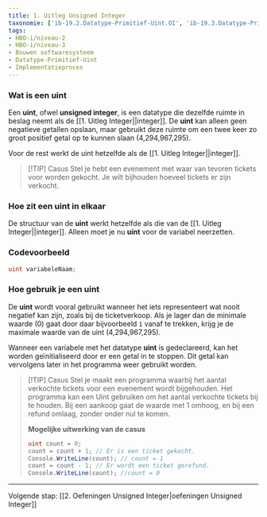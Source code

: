 ```yaml
---
title: 1. Uitleg Unsigned Integer
taxonomie: ['ib-19.2.Datatype-Primitief-Uint.OI', 'ib-19.3.Datatype-Primitief-Uint.OI']
tags:
- HBO-i/niveau-2
- HBO-i/niveau-3
- Bouwen softwaresysteem
- Datatype-Primitief-Uint
- Implementatieproces
---
```


### Wat is een uint 
Een **uint**, ofwel **unsigned integer**, is een datatype die dezelfde ruimte in beslag neemt als de [[1. Uitleg Integer||integer]]. De **uint** kan alleen geen negatieve getallen opslaan, maar gebruikt deze ruimte om een twee keer zo groot positief getal op te kunnen slaan (4,294,967,295). 

Voor de rest werkt de uint hetzelfde als de [[1. Uitleg Integer||integer]].

> [!TIP] Casus
> Stel je hebt een evenement met waar van tevoren tickets voor worden gekocht. Je wilt bijhouden hoeveel tickets er zijn verkocht.  

### Hoe zit een uint in elkaar
De structuur van de **uint** werkt hetzelfde als die van de [[1. Uitleg Integer||integer]]. Alleen moet je nu **uint** voor de variabel neerzetten. 

### Codevoorbeeld
```C#
uint variabeleNaam;
```

### Hoe gebruik je een uint
De **uint** wordt vooral gebruikt wanneer het iets representeert wat nooit negatief kan zijn, zoals bij de ticketverkoop. Als je lager dan de minimale waarde (0) gaat door daar bijvoorbeeld `1` vanaf te trekken, krijg je de maximale waarde van de uint (4,294,967,295). 

Wanneer een variabele met het datatype **uint** is gedeclareerd, kan het worden geïnitialiseerd door er een getal in te stoppen. Dit getal kan vervolgens later in het programma weer gebruikt worden. 

> [!TIP] Casus
> Stel je maakt een programma waarbij het aantal verkochte tickets voor een evenement wordt bijgehouden. Het programma kan een Uint gebruiken om het aantal verkochte tickets bij te houden. Bij een aankoop gaat de waarde met 1 omhoog, en bij een refund omlaag, zonder onder nul te komen.
> 
> **Mogelijke uitwerking van de casus**
> ```C#
> uint count = 0; 
> count = count + 1; // Er is een ticket gekocht.
> Console.WriteLine(count); // count = 1
> count = count - 1; // Er wordt een ticket gerefund.
> Console.WriteLine(count); //count = 0
> ```

---

Volgende stap: [[2. Oefeningen Unsigned Integer|oefeningen Unsigned Integer]]
